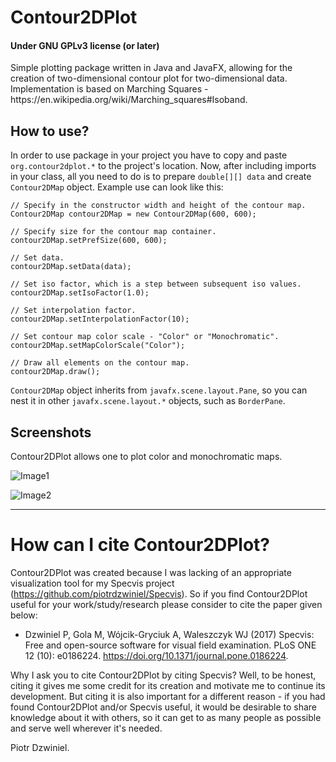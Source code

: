 # Contour2DPlot
<h4>Under GNU GPLv3 license (or later)</h4>
Simple plotting package written in Java and JavaFX, allowing for the creation of two-dimensional contour plot for two-dimensional data. Implementation is based on Marching Squares - https://en.wikipedia.org/wiki/Marching_squares#Isoband.

<h2>How to use?</h2>

In order to use package in your project you have to copy and paste `org.contour2dplot.*` to the project's location. Now, after including imports in your class, all you need to do is to prepare `double[][] data` and create `Contour2DMap` object. Example use can look like this:

```
// Specify in the constructor width and height of the contour map.
Contour2DMap contour2DMap = new Contour2DMap(600, 600);

// Specify size for the contour map container.
contour2DMap.setPrefSize(600, 600);

// Set data.
contour2DMap.setData(data);

// Set iso factor, which is a step between subsequent iso values.
contour2DMap.setIsoFactor(1.0);

// Set interpolation factor.
contour2DMap.setInterpolationFactor(10);

// Set contour map color scale - "Color" or "Monochromatic".
contour2DMap.setMapColorScale("Color");

// Draw all elements on the contour map.
contour2DMap.draw();    
```

`Contour2DMap` object inherits from `javafx.scene.layout.Pane`, so you can nest it in other `javafx.scene.layout.*` objects, such as `BorderPane`.

<h2>Screenshots</h2>

Contour2DPlot allows one to plot color and monochromatic maps.

![Image1](https://github.com/bluevoxel/Contour2DPlot/raw/master/screenshots/Contour2DMapColor.png)

![Image2](https://github.com/bluevoxel/Contour2DPlot/raw/master/screenshots/Contour2DMapMonochromatic.png)

<hr>

<h1>How can I cite Contour2DPlot?</h1>

Contour2DPlot was created because I was lacking of an appropriate visualization tool for my Specvis project (https://github.com/piotrdzwiniel/Specvis). So if you find Contour2DPlot useful for your work/study/research please consider to cite the paper given below:

<ul>
        <li>Dzwiniel P, Gola M, Wójcik-Gryciuk A, Waleszczyk WJ (2017) Specvis: Free and open-source
        software for visual field examination. PLoS ONE 12 (10): e0186224.
        <a href="http://journals.plos.org/plosone/article?id=10.1371/journal.pone.0186224">
        https://doi.org/10.1371/journal.pone.0186224</a>.</li>
</ul>

Why I ask you to cite Contour2DPlot by citing Specvis? Well, to be honest, citing it gives me some credit for its creation and motivate me to continue its development. But citing it is also important for a different reason - if you had found Contour2DPlot and/or Specvis useful, it would be desirable to share knowledge about it with others, so it can get to as many people as possible and serve well wherever it's needed.

Piotr Dzwiniel.
